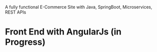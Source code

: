 A fully functional E-Commerce Site with Java, SpringBoot, Microservices, REST APIs
# Front End with AngularJs (in Progress)

